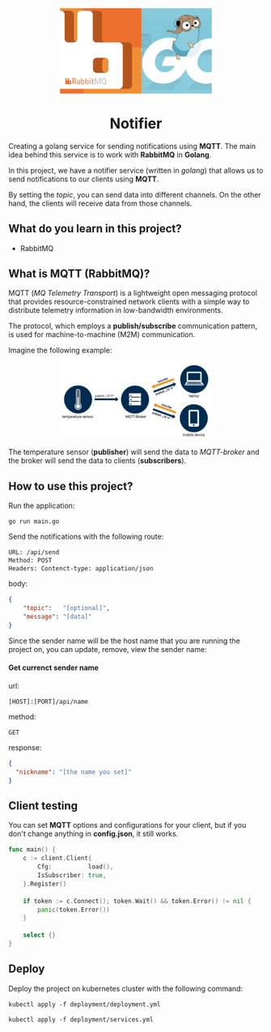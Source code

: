 <p align="center">
    <img src="assets/logo.webp" width="300" alt="logo" />
</p>

<h1 align="center">
Notifier
</h1>

Creating a golang service for sending notifications using **MQTT**. The main idea 
behind this service is to work with **RabbitMQ** in **Golang**.

In this project, we have a notifier service (written in _golang_) that allows
us to send notifications to our clients using **MQTT**.

By setting the _topic_, you can send data into different channels. On the other
hand, the clients will receive data from those channels.

## What do you learn in this project?
- RabbitMQ

## What is MQTT (RabbitMQ)?
MQTT (_MQ Telemetry Transport_) is a lightweight 
open messaging protocol that provides resource-constrained 
network clients with a simple way to distribute telemetry 
information in low-bandwidth environments. 

The protocol, which employs a **publish/subscribe** 
communication pattern, is used for machine-to-machine 
(M2M) communication.

Imagine the following example:

<p align="center">
<img src="./assets/MQTT_Schema_EN.jpeg" width="300" />
</p>

The temperature sensor (**publisher**) will send the data to _MQTT-broker_
and the broker will send the data to clients (**subscribers**).

## How to use this project?
Run the application:
```shell
go run main.go
```

Send the notifications with the following route:<br />
```
URL: /api/send
Method: POST
Headers: Contenct-type: application/json
```

body:
```json
{
    "topic":   "[optional]", 
    "message": "[data]"
}
```

Since the sender name will be the host name that you are running the project on,
you can update, remove, view the sender name:<br />
#### Get currenct sender name
url:
```
[HOST]:[PORT]/api/name
```

method:
```
GET
```

response:
```json
{
  "nickname": "[the name you set]"
}
```

## Client testing
You can set **MQTT** options and configurations for your client,
but if you don't change anything in **config.json**, it still works.

```go
func main() {
	c := client.Client{
		Cfg:          load(),
		IsSubscriber: true,
	}.Register()

	if token := c.Connect(); token.Wait() && token.Error() != nil {
		panic(token.Error())
	}

	select {}
}
```

## Deploy
Deploy the project on kubernetes cluster with the following command:
```shell
kubectl apply -f deployment/deployment.yml
```

```shell
kubectl apply -f deployment/services.yml
```
